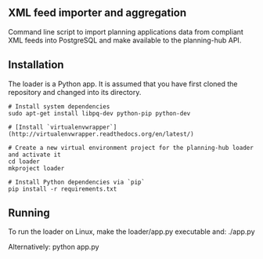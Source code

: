 ## XML feed importer and aggregation

Command line script to import planning applications data from compliant XML feeds into PostgreSQL and make available to the planning-hub API.

## Installation

The loader is a Python app. It is assumed that you have first cloned the repository and changed into its directory.

    # Install system dependencies
    sudo apt-get install libpq-dev python-pip python-dev

    # [Install `virtualenvwrapper`](http://virtualenvwrapper.readthedocs.org/en/latest/)

    # Create a new virtual environment project for the planning-hub loader and activate it
    cd loader
    mkproject loader

    # Install Python dependencies via `pip`
    pip install -r requirements.txt

## Running

To run the loader on Linux, make the loader/app.py executable and:
    ./app.py
    
Alternatively:
    python app.py
